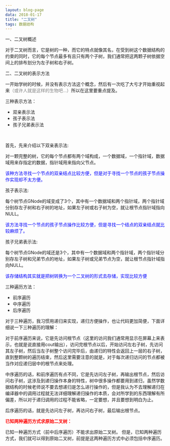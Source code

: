 ```yaml
---
layout: blog-page
data: 2018-01-17
title: "二叉树"
tags: 数据结构
---
```

<p class="h1">一、二叉树概述</p>
对于二叉树而言，它是树的一种，而它的特点就像其名，在受到树这个数据结构的约束的同时，它的每个节点最多有且只有两个子树，我们通常把这两颗子树依据空间上的排布划分为左子树和右子树。

<p class="h1">二、二叉树的表示方法</p>
一开始学树的时候，并没有表示方法这个概念，然后有一次吃了大亏才开始重视起来<span style="color:grey">（或许人就是这样的生物吧...）</span>所以在这里要重点提及。

<p class="h2">三种表示方法：</p>
<ul>
   <li>双亲表示法</li>
   <li>孩子表示法</li>
   <li>孩子兄弟表示法</li>
</ul>
<br>
<p class="h3">首先，先来介绍以下双亲表示法:</p>
对一颗完整的树，它的每个节点都有两个域构成，一个数据域，一个指针域，数据域用来存指定的数据，指针域用来指向父节点。
<p style="color:blue">该种方法寻找一个节点的双亲结点比较方便，但是对于寻找一个节点的孩子节点操作实现却不太方便。</p>

<p class="h3">孩子表示法:</p>
每个树节点GNode的域变成了3个，其中有一个数据域和两个指针域，两个指针域分别存左子树和右子树的地址，如果左子树或右子树为空，就让根节点指针域指向NULL。
<p style="color:blue">该方法寻找一个节点的孩子节点操作比较方便，但是寻找一个结点的双亲结点就比较麻烦了。</p>

<p class="h3">孩子兄弟表示法:</p>
每个树节点GNode的域还是3个，其中有一个数据域和两个指针域，两个指针域分别存左子树和兄弟节点的地址，如果左子树或兄弟节点为空，就让根节点指针域指向NULL。
<p style="color:blue">该存储结构其实就是把树转换为一个二叉树的形式去存储，实现比较方便</p>
<p class="h2">三种遍历方法：</p>
<ul>
   <li>前序遍历</li>
   <li>中序遍历</li>
   <li>后序遍历</li>
</ul>

<p>对于三种遍历，我习惯用递归来实现，递归方便操作，也让代码更加简便，下面详细说一下三种遍历的理解：
  
对于前序遍历来说，它是先访问根节点（这里的访问我们通常用显示在屏幕上来表示，也就是说直接用cout输出），访问完根节点以后，开始访问左右子树，先访问其左子树，然后当左子树整个访问完毕后，由递归的特性会返回上一层的右子树，直到整颗树的遍历结束，然后这里需要注意的就是，对于每次递归访问的节点都被当作对应递归层中的根节点来处理。

中序遍历的话，和前序遍历有点不同，它是先访问左子树，再输出根节点，然后访问右子树，这涉及到递归操作本身的特性，树中很多操作都要用到递归，虽然学数据结构的时候老师说不要去想递归是怎么进行操作的，但是我认为不去理解递归在编译器中的调用过程就无法详细理解递归操作的本质，会对所学到的东西理解有所偏差，所以对于递归调用的过程不能省略，一定要想，并且要想到明白为止。

后序遍历的话，就是先访问左子树，再访问右子树，最后输出根节点。

<p style="color:red;font-weight:bold">已知两种遍历方式求原始二叉树：</p>
已知一种遍历方式（前中后序遍历）不能求出原始二叉树。
但是，已知两种遍历方式，我们就可以得到原始二叉树，前提是这两种遍历方式中必须包括中序遍历。
